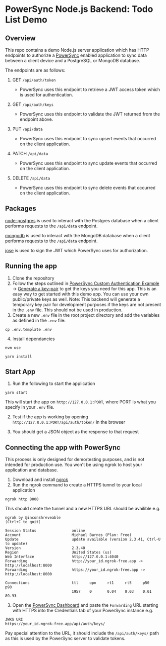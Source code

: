 # PowerSync Node.js Backend: Todo List Demo

## Overview

This repo contains a demo Node.js server application which has HTTP endpoints to authorize a [PowerSync](https://www.powersync.com/) enabled application to sync data between a client device and a PostgreSQL or MongoDB database.

The endpoints are as follows:

1. GET `/api/auth/token`

   - PowerSync uses this endpoint to retrieve a JWT access token which is used for authentication.

2. GET `/api/auth/keys`

   - PowerSync uses this endpoint to validate the JWT returned from the endpoint above.

3. PUT `/api/data`

   - PowerSync uses this endpoint to sync upsert events that occurred on the client application.

4. PATCH `/api/data`

   - PowerSync uses this endpoint to sync update events that occurred on the client application.

5. DELETE `/api/data`

   - PowerSync uses this endpoint to sync delete events that occurred on the client application.

## Packages

[node-postgres](https://github.com/brianc/node-postgres) is used to interact with the Postgres database when a client performs requests to the `/api/data` endpoint. 

[mongodb](https://www.npmjs.com/package/mongodb) is used to interact with the MongoDB database when a client performs requests to the `/api/data` endpoint.

[jose](https://github.com/panva/jose) is used to sign the JWT which PowerSync uses for authorization.


## Running the app

1. Clone the repository
2. Follow the steps outlined in [PowerSync Custom Authentication Example](https://github.com/journeyapps/powersync-jwks-example) → [Generate a key-pair](https://github.com/journeyapps/powersync-jwks-example#1-generate-a-key-pair) to get the keys you need for this app. This is an easy way to get started with this demo app. You can use your own public/private keys as well. Note: This backend will generate a temporary key pair for development purposes if the keys are not present in the `.env` file. This should not be used in production.
3. Create a new `.env` file in the root project directory and add the variables as defined in the `.env` file:

```shell
cp .env.template .env
```

4. Install dependancies

```shell
nvm use
```

```shell
yarn install
```

## Start App

1. Run the following to start the application

```shell
yarn start
```

This will start the app on `http://127.0.0.1:PORT`, where PORT is what you specify in your `.env` file.

2. Test if the app is working by opening `http://127.0.0.1:PORT/api/auth/token/` in the browser

3. You should get a JSON object as the response to that request

## Connecting the app with PowerSync

This process is only designed for demo/testing purposes, and is not intended for production use. You won't be using ngrok to host your application and database.

1. Download and install [ngrok](https://ngrok.com/)
2. Run the ngrok command to create a HTTPS tunnel to your local application

```shell
ngrok http 8000
```

This should create the tunnel and a new HTTPS URL should be availible e.g.

```shell
ngrok by @inconshreveable                                                                                                                  (Ctrl+C to quit)

Session Status                online
Account                       Michael Barnes (Plan: Free)
Update                        update available (version 2.3.41, Ctrl-U to update)
Version                       2.3.40
Region                        United States (us)
Web Interface                 http://127.0.0.1:4040
Forwarding                    http://your_id.ngrok-free.app -> http://localhost:8000
Forwarding                    https://your_id.ngrok-free.app -> http://localhost:8000

Connections                   ttl     opn     rt1     rt5     p50     p90
                              1957    0       0.04    0.03    0.01    89.93
```

3. Open the [PowerSync Dashboard](https://powersync.journeyapps.com/) and paste the `Forwarding` URL starting with HTTPS into the Credentials tab of your PowerSync instance e.g.

```
JWKS URI
https://your_id.ngrok-free.app/api/auth/keys/
```

Pay special attention to the URL, it should include the `/api/auth/keys/` path as this is used by the PowerSync server to validate tokens.
